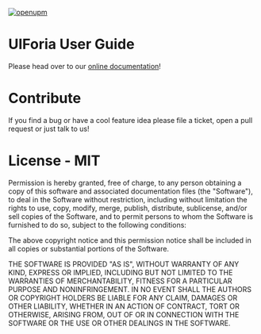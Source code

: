 [![openupm](https://img.shields.io/npm/v/com.klang-games.uiforia?label=UIForia&registry_uri=https://package.openupm.com)](https://openupm.com/packages/com.klang-games.uiforia/)

# UIForia User Guide
Please head over to our [online documentation](https://uiforia.io/docs)!

# Contribute
If you find a bug or have a cool feature idea please file a ticket, open a pull request or just
talk to us!

# License - MIT

Permission is hereby granted, free of charge, to any person obtaining a copy
of this software and associated documentation files (the "Software"), to deal
in the Software without restriction, including without limitation the rights
to use, copy, modify, merge, publish, distribute, sublicense, and/or sell
copies of the Software, and to permit persons to whom the Software is
furnished to do so, subject to the following conditions:

The above copyright notice and this permission notice shall be included in all
copies or substantial portions of the Software.

THE SOFTWARE IS PROVIDED "AS IS", WITHOUT WARRANTY OF ANY KIND, EXPRESS OR
IMPLIED, INCLUDING BUT NOT LIMITED TO THE WARRANTIES OF MERCHANTABILITY,
FITNESS FOR A PARTICULAR PURPOSE AND NONINFRINGEMENT. IN NO EVENT SHALL THE
AUTHORS OR COPYRIGHT HOLDERS BE LIABLE FOR ANY CLAIM, DAMAGES OR OTHER
LIABILITY, WHETHER IN AN ACTION OF CONTRACT, TORT OR OTHERWISE, ARISING FROM,
OUT OF OR IN CONNECTION WITH THE SOFTWARE OR THE USE OR OTHER DEALINGS IN THE
SOFTWARE.
